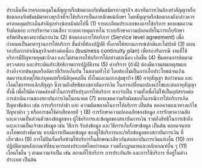 ประเด็นที่ควรครอบคลุมในสัญญาหรือข้อตกลงกับพันธมิตรทางธุรกิจ
สถาบันการเงินต้องทำสัญญาหรือข้อตกลงกับพันธมิตรทางธุรกิจที่จะใช้บริการเป็นลายลักษณ์อักษร
โดยสัญญาหรือข้อตกลงดังกล่าวควรครอบคลุมประเด็นสำคัญอย่างน้อยดังต่อไปนี้
(1) รายละเอียดประเภทของการใช้บริการ ขอบเขตความรับผิดชอบ การบริหารความเสี่ยง
ระบบควบคุมภายใน ระบบรักษาความปลอดภัยในการเก็บรักษาทรัพย์สินของสถาบันการเงิน
(2) ข้อตกลงการให้บริการ (Service level agreement) เพื่อกำหนดเป็นมาตรฐานการให้บริการ
ขั้นต่ำที่ต้องปฏิบัติ ทั้งภายใต้สถานการณ์ปกติและไม่ปกติ
(3) แผนรองรับการดำเนินธุรกิจอย่างต่อเนื่อง (business continuity plan) เพื่อรองรับกรณี
งานที่ใช้บริการมีปัญหาหยุดชะงักลง และไม่สามารถให้บริการได้อย่างต่อเนื่อง
เกิดขึ้น
(4) ขั้นตอนการติดตาม ตรวจสอบ และประเมินประสิทธิภาพการปฏิบัติงาน
(5) ค่าบริการ (ถ้ามี) ต้องมีความสมเหตุสมผลอ้างอิงจากต้นทุนหรืออัตราที่เรียกเก็บกัน
ในตลาดทั่วไป โดยต้องไม่เป็นการเอื้อประโยชน์จนเกินสมควรแก่เหตุให้แก่บุคคลหรือนิติบุคคลอื่น
ทั้งในและนอกกลุ่มธุรกิจ
(6) อายุสัญญา ข้อกำหนด และเงื่อนไขการยกเลิกสัญญา ซึ่งรวมถึงสิทธิของสถาบันการเงิน
ในการเปลี่ยนแปลงแก้ไขและต่ออายุสัญญา ทั้งนี้ เพื่อให้มีความคล่องตัวในการปรับปรุงการให้บริการ
หากจำเป็น รวมทั้งเพื่อไม่ให้เป็นอุปสรรคต่อการดำเนินงานของสถาบันการเงินในอนาคต
(7) ขอบเขตความรับผิดชอบในกรณีการให้บริการเกิดปัญหาขัดข้อง เช่น การบริการล่าช้า และ
ความผิดพลาดในการให้บริการ เป็นต้น ตลอดจนแนวทางแก้ไขปัญหาต่าง ๆ หรือการชดใช้ค่าเสียหายที
ๆ
(8) การรักษาความปลอดภัยของข้อมูล การรักษาความลับ และความเป็นส่วนตัวของข้อมูลของ
ผู้ใช้บริการและข้อมูลของสถาบันการเงิน รวมถึงสิทธิในการเข้าถึง และความเป็นเจ้าของข้อมูล เช่น วิธีการ
รับส่งข้อมูล และวิธีการเก็บรักษาข้อมูล เป็นต้น ตลอดจนบทลงโทษอย่างชัดเจน หากมีการเปิดเผยข้อมูล
ของผู้ใช้บริการและ/หรือข้อมูลของสถาบันการเงิน
ที่เกี่ยวข้อง
(9) การไม่ปิดกั้นหรือห้ามให้บริการในลักษณะเดียวกันต่อสถาบันการเงินแห่งอื่น
(10) การปฏิบัติตามหลักเกณฑ์ที่ธนาคารแห่งประเทศไทยกำหนด รวมทั้งกฎหมายและหลักเกณฑ์อื่น
ๆ
(11) เงื่อนไขอื่น ๆ ตามความจำเป็น เช่น สถานที่ให้บริการ การประกันภัย และการใช้บริการ
ที่อยู่ในต่างประเทศ เป็นต้น
